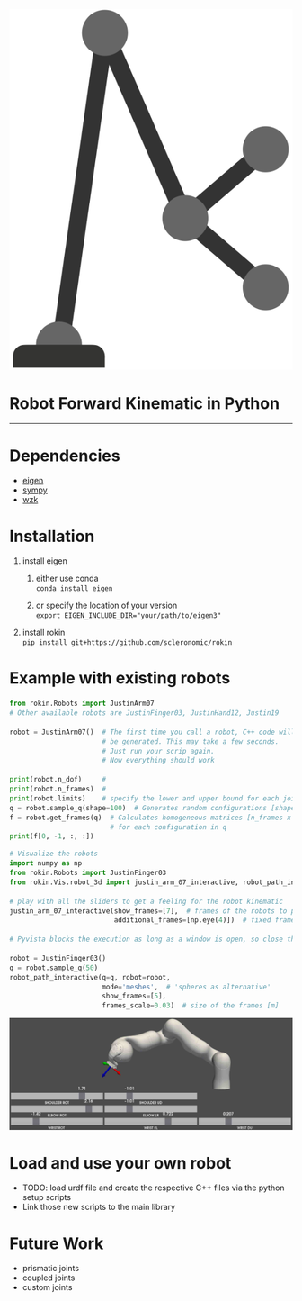 ![rokin logo](rokin.png)

# Robot Forward Kinematic in Python 

---
# Dependencies

* [eigen](https://gitlab.com/libeigen/eigen)
* [sympy](https://github.com/sympy/sympy) 
* [wzk](https://github.com/scleronomic/WerkZeugKasten)

# Installation

1. install eigen 
   1. either use conda<br/>
      `conda install eigen`
      
   2. or specify the location of your version<br/>
      `export EIGEN_INCLUDE_DIR="your/path/to/eigen3"`

2. install rokin<br/>
`pip install git+https://github.com/scleronomic/rokin`


# Example with existing robots

```python
from rokin.Robots import JustinArm07
# Other available robots are JustinFinger03, JustinHand12, Justin19

robot = JustinArm07()  # The first time you call a robot, C++ code will 
                       # be generated. This may take a few seconds.
                       # Just run your scrip again. 
                       # Now everything should work

print(robot.n_dof)     # 
print(robot.n_frames)  # 
print(robot.limits)    # specify the lower and upper bound for each joint 
q = robot.sample_q(shape=100)  # Generates random configurations [shape x n_dof]
f = robot.get_frames(q)  # Calculates homogeneous matrices [n_frames x 4 x 4]
                         # for each configuration in q 
print(f[0, -1, :, :])
```
```python
# Visualize the robots
import numpy as np
from rokin.Robots import JustinFinger03
from rokin.Vis.robot_3d import justin_arm_07_interactive, robot_path_interactive

# play with all the sliders to get a feeling for the robot kinematic 
justin_arm_07_interactive(show_frames=[7],  # frames of the robots to plot
                          additional_frames=[np.eye(4)])  # fixed frames to plot 

# Pyvista blocks the execution as long as a window is open, so close the window to continue the code

robot = JustinFinger03()
q = robot.sample_q(50)
robot_path_interactive(q=q, robot=robot, 
                       mode='meshes',  # 'spheres as alternative'
                       show_frames=[5],
                       frames_scale=0.03)  # size of the frames [m]
```
![PyVista Example for JustinArm07](pyvista_example.jpeg)

# Load and use your own robot
* TODO: load urdf file and create the respective C++ files via the python setup scripts
* Link those new scripts to the main library

# Future Work
* prismatic joints
* coupled joints
* custom joints